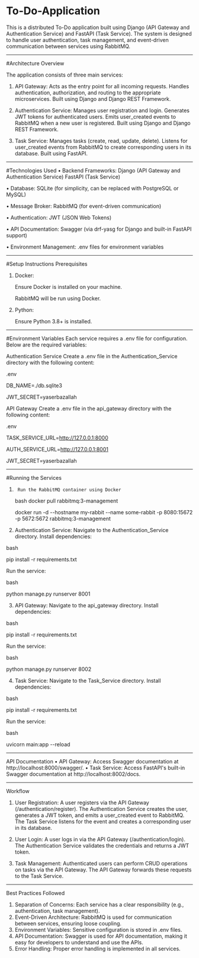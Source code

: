 # To-Do-Application
This is a distributed To-Do application built using Django (API Gateway and Authentication Service) 
and FastAPI (Task Service). 
The system is designed to handle user authentication, task management, and event-driven communication between services using RabbitMQ.
________________________________________
#Architecture Overview

The application consists of three main services:

1.	API Gateway:
	Acts as the entry point for all incoming requests.
	Handles authentication, authorization, and routing to the appropriate microservices.
	Built using Django and Django REST Framework.

2.	Authentication Service:
	Manages user registration and login.
	Generates JWT tokens for authenticated users.
	Emits user_created events to RabbitMQ when a new user is registered.
	Built using Django and Django REST Framework.
2.	Task Service:
	Manages tasks (create, read, update, delete).
	Listens for user_created events from RabbitMQ to create corresponding users in its database.
	Built using FastAPI.
________________________________________
#Technologies Used
•	Backend Frameworks:
	Django (API Gateway and Authentication Service)
	FastAPI (Task Service)
 
•	Database:
	SQLite (for simplicity, can be replaced with PostgreSQL or MySQL)
 
•	Message Broker:
	RabbitMQ (for event-driven communication)
 
•	Authentication:
	JWT (JSON Web Tokens)
 
•	API Documentation:
	Swagger (via drf-yasg for Django and built-in FastAPI support)
 
•	Environment Management:
	.env files for environment variables
________________________________________
#Setup Instructions
Prerequisites

1.	Docker:
	
   	Ensure Docker is installed on your machine.
	
 	RabbitMQ will be run using Docker.

2.	Python:
   
	Ensure Python 3.8+ is installed.
________________________________________
#Environment Variables
Each service requires a .env file for configuration. Below are the required variables:

Authentication Service
Create a .env file in the Authentication_Service directory with the following content:

.env

DB_NAME=./db.sqlite3

JWT_SECRET=yaserbazallah

API Gateway
Create a .env file in the api_gateway directory with the following content:

.env 

TASK_SERVICE_URL=http://127.0.0.1:8000

AUTH_SERVICE_URL=http://127.0.0.1:8001

JWT_SECRET=yaserbazallah
 
________________________________________
#Running the Services
1.      Run the RabbitMQ container using Docker
	bash
        docker pull rabbitmq:3-management

  	docker run -d --hostname my-rabbit --name some-rabbit -p 8080:15672 -p 5672:5672 rabbitmq:3-management

 	
   
3.	Authentication Service:
	Navigate to the Authentication_Service directory.
	Install dependencies:

bash

pip install -r requirements.txt

Run the service:

bash

python manage.py runserver 8001

3.	API Gateway:
	Navigate to the api_gateway directory.
	Install dependencies:

bash

pip install -r requirements.txt

Run the service:

bash

python manage.py runserver 8002

4.	Task Service:
	Navigate to the Task_Service directory.
	Install dependencies:

bash

pip install -r requirements.txt

Run the service:

bash

uvicorn main:app --reload 
________________________________________
API Documentation
•	API Gateway:
	Access Swagger documentation at http://localhost:8000/swagger/.
•	Task Service:
	Access FastAPI's built-in Swagger documentation at http://localhost:8002/docs.
________________________________________
Workflow
1.	User Registration:
	A user registers via the API Gateway (/authentication/register).
	The Authentication Service creates the user, generates a JWT token, and emits a user_created event to RabbitMQ.
	The Task Service listens for the event and creates a corresponding user in its database.

2.	User Login:
	A user logs in via the API Gateway (/authentication/login).
	The Authentication Service validates the credentials and returns a JWT token.
3.	Task Management:
	Authenticated users can perform CRUD operations on tasks via the API Gateway.
	The API Gateway forwards these requests to the Task Service.
________________________________________
Best Practices Followed
1.	Separation of Concerns:
	Each service has a clear responsibility (e.g., authentication, task management).
2.	Event-Driven Architecture:
	RabbitMQ is used for communication between services, ensuring loose coupling.
3.	Environment Variables:
	Sensitive configuration is stored in .env files.
4.	API Documentation:
	Swagger is used for API documentation, making it easy for developers to understand and use the APIs.
5.	Error Handling:
	Proper error handling is implemented in all services.

